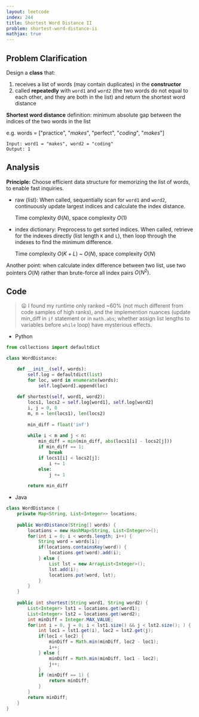 ```yaml
---
layout: leetcode
index: 244
title: Shortest Word Distance II
problem: shortest-word-distance-ii
mathjax: true
---
```

## Problem Clarification
Design a **class** that:
1. receives a list of words (may contain duplicates) in the **constructor**
2. called **repeatedly** with `word1` and `word2` (the two words do not equal to each other, and they are both in the list) and return the shortest word distance

**Shortest word distance** definition: minimum absolute gap between the indices of the two words in the list

e.g. words = ["practice", "*makes*", "perfect", "*coding*", "*makes*"]

    Input: word1 = "makes", word2 = "coding"
    Output: 1

## Analysis
**Principle:** Choose efficient data structure for memorizing the list of words, to enable fast inquiries.
* raw (list): When called, sequentially scan for `word1` and `word2`, continuously update largest indices and calculate the index distance.

  Time complexity $\Theta(N)$, space complexity $O(1)$
* index dictionary: Preprocess to get sorted indices. When called, retrieve for the indexes directly (list length `K` and `L`), then loop through the indexes to find the minimum difference.

  Time complexity $O(K+L)$ ~ $O(N)$, space complexity $O(N)$

Another point: when calculate index difference between two list, use two pointers $O(N)$ rather than brute-force all index pairs $O(N^2)$.

## Code

> :frowning: I found my runtime only ranked ~60% (not much different from code samples of high ranks), and the implemention nuances (update min_diff in `if` statement or in `math.abs`; whether assign list lengths to variables before `while` loop) have mysterious effects.

* Python

```python
from collections import defaultdict

class WordDistance:

    def __init__(self, words):
        self.log = defaultdict(list)
        for loc, word in enumerate(words):
            self.log[word].append(loc)
        
    def shortest(self, word1, word2):
        locs1, locs2 = self.log[word1], self.log[word2]
        i, j = 0, 0
        m, n = len(locs1), len(locs2)
        
        min_diff = float('inf')
        
        while i < m and j < n:
            min_diff = min(min_diff, abs(locs1[i] - locs2[j]))
            if min_diff == 1:
                break
            if locs1[i] < locs2[j]:
                i += 1
            else:
                j += 1
            
        return min_diff
```

* Java

```java
class WordDistance {
    private Map<String, List<Integer>> locations;
    
    public WordDistance(String[] words) {
        locations = new HashMap<String, List<Integer>>();
        for(int i = 0; i < words.length; i++) {
            String word = words[i];
            if(locations.containsKey(word)) {
                locations.get(word).add(i);
            } else {
                List lst = new ArrayList<Integer>();
                lst.add(i);
                locations.put(word, lst);
            }
        }
    }
    
    public int shortest(String word1, String word2) {
        List<Integer> lst1 = locations.get(word1);
        List<Integer> lst2 = locations.get(word2);
        int minDiff = Integer.MAX_VALUE;
        for(int i = 0, j = 0; i < lst1.size() && j < lst2.size(); ) {
            int loc1 = lst1.get(i), loc2 = lst2.get(j);
            if(loc1 < loc2) {
                minDiff = Math.min(minDiff, loc2 - loc1);
                i++;
            } else {
                minDiff = Math.min(minDiff, loc1 - loc2);
                j++;
            }
            if (minDiff == 1) {
                return minDiff;
            }
        }
        return minDiff;
    }
}
```

